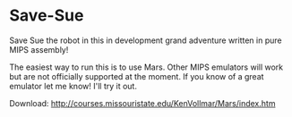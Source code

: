 # Save-Sue
Save Sue the robot in this in development grand adventure written in pure MIPS assembly!

The easiest way to run this is to use Mars. Other MIPS emulators will work but are not officially supported at the moment. If you know of a great emulator let me know! I'll try it out.

Download: http://courses.missouristate.edu/KenVollmar/Mars/index.htm
